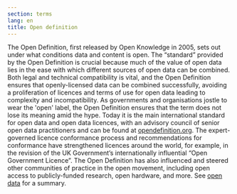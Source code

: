 ```yaml
---
section: terms
lang: en
title: Open definition
---
```


The Open Definition, first released by Open Knowledge in 2005, sets out under what conditions data and content is open. The “standard” provided by the Open Definition is crucial because much of the value of open data lies in the ease with which different sources of open data can be combined.  Both legal and technical compatibility is vital, and the Open Definition ensures that openly-licensed data can be combined successfully, avoiding a proliferation of licences and terms of use for open data leading to complexity and incompatibility. As governments and organisations jostle to wear the 'open' label, the Open Definition ensures that the term does not lose its meaning amid the hype. Today it is the main international standard for open data and open data licences, with an advisory council of senior open data practitioners and can be found at [opendefinition.org](http://opendefinition.org/). The expert-governed licence conformance process and recommendations for conformance have strengthened licences around the world, for example, in the revision of the UK Government’s internationally influential “Open Government Licence”. The Open Definition has also influenced and steered other communities of practice in the open movement, including open access to publicly-funded research, open hardware, and more.  See [open data](../open-data/) for a summary.
